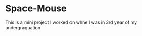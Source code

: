 Space-Mouse
===========

This is a mini project I worked on whne I was in 3rd year of my undergraguation
